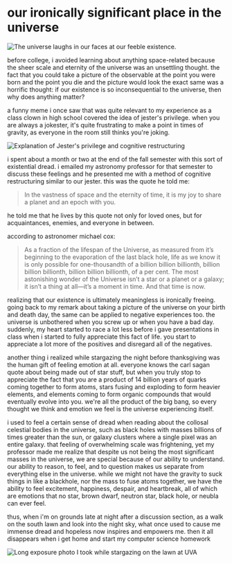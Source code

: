 # our ironically significant place in the universe
<img src="{{site.baseurl | prepend: site.url}}images/2023-05-26-place-in-universe/universe_meme.jpg" alt="The universe laughs in our faces at our feeble existence."/>

before college, i avoided learning about anything space-related because the sheer scale and eternity of the universe was an unsettling thought. the fact that you could take a picture of the observable at the point you were born and the point you die and the picture would look the exact same was a horrific thought: if our existence is so inconsequential to the universe, then why does anything matter?

a funny meme i once saw that was quite relevant to my experience as a class clown in high school covered the idea of jester's privilege. when you are always a jokester, it's quite frustrating to make a point in times of gravity, as everyone in the room still thinks you're joking.

<img src="{{site.baseurl | prepend: site.url}}images/2023-05-26-place-in-universe/jesters_privilege.jpg" alt="Explanation of Jester's privilege and cognitive restructuring"/>

i spent about a month or two at the end of the fall semester with this sort of existential dread. i emailed my astronomy professor for that semester to discuss these feelings and he presented me with a method of cognitive restructuring similar to our jester. this was the quote he told me:

> In the vastness of space and the eternity of time, it is my joy to share a planet and an epoch with you.

he told me that he lives by this quote not only for loved ones, but for acquaintances, enemies, and everyone in between. 

according to astronomer michael cox:

> As a fraction of the lifespan of the Universe, as measured from it’s beginning to the evaporation of the last black hole, life as we know it is only possible for one-thousandth of a billion billion billionth, billion billion billionth, billion billion billionth, of a per cent. The most astonishing wonder of the Universe isn’t a star or a planet or a galaxy; it isn’t a thing at all—it’s a moment in time. And that time is now.


realizing that our existence is ultimately meaningless is ironically freeing. going back to my remark about taking a picture of the universe on your birth and death day, the same can be applied to negative experiences too. the universe is unbothered when you screw up or when you have a bad day. suddenly, my heart started to race a lot less before i gave presentations in class when i started to fully appreciate this fact of life. you start to appreciate a lot more of the positives and disregard all of the negatives. 

another thing i realized while stargazing the night before thanksgiving was the human gift of feeling emotion at all. everyone knows the carl sagan quote about being made out of star stuff, but when you truly stop to appreciate the fact that you are a product of 14 billion years of quarks coming together to form atoms, stars fusing and exploding to form heavier elements, and elements coming to form organic compounds that would eventually evolve into you. we're all the product of the big bang, so every thought we think and emotion we feel is the universe experiencing itself.

i used to feel a certain sense of dread when reading about the collosal celestial bodies in the universe, such as black holes with masses billions of times greater than the sun, or galaxy clusters where a single pixel was an entire galaxy. that feeling of overwhelming scale was frightening, yet my professor made me realize that despite us not being the most significant masses in the universe, we are special because of our ability to understand. our ability to reason, to feel, and to question makes us separate from everything else in the universe. while we might not have the gravity to suck things in like a blackhole, nor the mass to fuse atoms together, we have the ability to feel excitement, happiness, despair, and heartbreak, all of which are emotions that no star, brown dwarf, neutron star, black hole, or neubla can ever feel.

thus, when i'm on grounds late at night after a discussion section, as a walk on the south lawn and look into the night sky, what once used to cause me immense dread and hopeless now inspires and empowers me. then it all disappears when i get home and start my computer science homework

<img src="{{site.baseurl | prepend: site.url}}images/2023-05-26-place-in-universe/stars.jpg" alt="Long exposure photo I took while stargazing on the lawn at UVA"/>